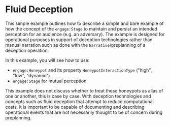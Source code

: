 # Fluid Deception

<!--- # NOTICE

# This software was produced for the U.S. Government under contract FA8702-23-C-0001,

# and is subject to the Rights in Data-General Clause 52.227-14, Alt. IV (DEC 2007)

# ©2023 The MITRE Corporation. Published under the Linux Foundation’s Cyber Domain Ontology project’s Apache 2 license.

# Released under MITRE PRS 18-4297.
-->

This simple example outlines how to describe a simple and bare example of how the concept of the `engage:Stage` to maintain and persist an intended perception for an audience (e.g. an adversary). The example is designed for operational purposes in support of deception technologies rather than manual narration such as done with the `Narrative`/preplanning of a deception operation.

In this example, you will see how to use:
- `engage:Honeypot` and its property `HoneypotInteractionType` ("high", "low", "dynamic")
- `engage:Stage` for mutual perception


This example does not discuss whether to treat these honeypots as alias of one or another, this is case by case. With deception technologies and concepts such as fluid deception that attempt to reduce computational costs, it is important to be capable of documenting and describing operational events that are not necessarily thought to be of concern during preplanning. 






